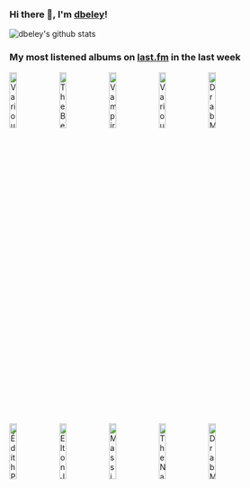 ### Hi there 👋, I'm [dbeley](https://dbeley.ovh/en)!

![dbeley's github stats](https://github-readme-stats.vercel.app/api?username=dbeley)

### My most listened albums on [last.fm](https://www.last.fm/user/d_beley) in the last week

[<img src='https://lastfm.freetls.fastly.net/i/u/300x300/d5c97f0595e229f94189c691282aad36.png' width='16%' height='16%' alt='Various Artists - Fallout 4: Diamond City Radio'>](https://www.last.fm/music/various%2bartists/fallout%2b4%253a%2bdiamond%2bcity%2bradio)&nbsp;
[<img src='https://lastfm.freetls.fastly.net/i/u/300x300/5779ef5cc58713a023ce1d8e0ee407a5.png' width='16%' height='16%' alt='The Beatles - 1962–1966'>](https://www.last.fm/music/the%2bbeatles/1962%25e2%2580%25931966)&nbsp;
[<img src='https://lastfm.freetls.fastly.net/i/u/300x300/6d82bc24d66644b103a8658ed4d56398.jpg' width='16%' height='16%' alt='Vampire Weekend - Only God Was Above Us'>](https://www.last.fm/music/vampire%2bweekend/only%2bgod%2bwas%2babove%2bus)&nbsp;
[<img src='https://lastfm.freetls.fastly.net/i/u/300x300/4c576b36480f01b3a0b973146892fc02.png' width='16%' height='16%' alt='Various Artists - Fallout: New Vegas'>](https://www.last.fm/music/various%2bartists/fallout%253a%2bnew%2bvegas)&nbsp;
[<img src='https://lastfm.freetls.fastly.net/i/u/300x300/f71a923c784911c663938d1a635c6867.jpg' width='16%' height='16%' alt='Drab Majesty - The Demonstration'>](https://www.last.fm/music/drab%2bmajesty/the%2bdemonstration)&nbsp;
<br>
[<img src='https://lastfm.freetls.fastly.net/i/u/300x300/9254924a180e440f86a98233e6d2aa05.jpg' width='16%' height='16%' alt='Édith Piaf - The Voice of the Sparrow: The Very Best of Édith Piaf'>](https://www.last.fm/music/%25c3%2589dith%2bpiaf/the%2bvoice%2bof%2bthe%2bsparrow%253a%2bthe%2bvery%2bbest%2bof%2b%25c3%2589dith%2bpiaf)&nbsp;
[<img src='https://lastfm.freetls.fastly.net/i/u/300x300/84b01c64aae948b39392085eea1f515a.png' width='16%' height='16%' alt='Elton John - Don’t Shoot Me I’m Only The Piano Player'>](https://www.last.fm/music/elton%2bjohn/don%25e2%2580%2599t%2bshoot%2bme%2bi%25e2%2580%2599m%2bonly%2bthe%2bpiano%2bplayer)&nbsp;
[<img src='https://lastfm.freetls.fastly.net/i/u/300x300/c15606d5de80b24bc4fff301fb577bde.jpg' width='16%' height='16%' alt='Massive Attack - Blue Lines'>](https://www.last.fm/music/massive%2battack/blue%2blines)&nbsp;
[<img src='https://lastfm.freetls.fastly.net/i/u/300x300/c73d6bb30decc7efe622fc21d10b4360.png' width='16%' height='16%' alt='The National - Sleep Well Beast'>](https://www.last.fm/music/the%2bnational/sleep%2bwell%2bbeast)&nbsp;
[<img src='https://lastfm.freetls.fastly.net/i/u/300x300/45eb6947ecbe8d2ede391554e84a6ae8.jpg' width='16%' height='16%' alt='Drab Majesty - Modern Mirror'>](https://www.last.fm/music/drab%2bmajesty/modern%2bmirror)&nbsp;
<br>
